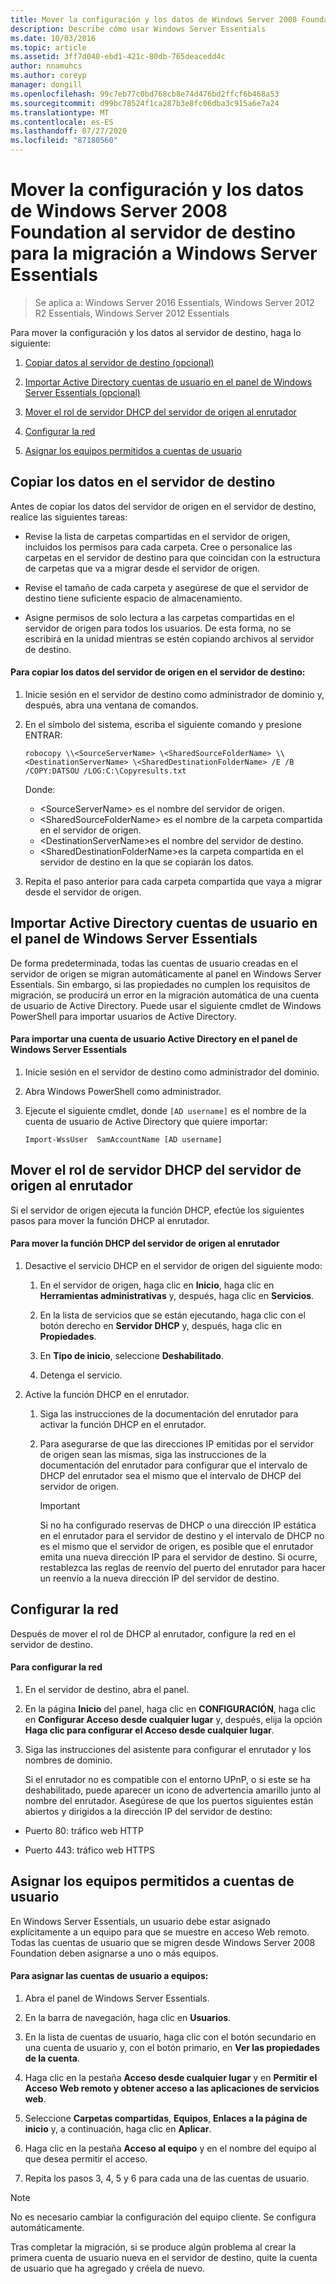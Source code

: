 ```yaml
---
title: Mover la configuración y los datos de Windows Server 2008 Foundation al servidor de destino para la migración a Windows Server Essentials
description: Describe cómo usar Windows Server Essentials
ms.date: 10/03/2016
ms.topic: article
ms.assetid: 3ff7d040-ebd1-421c-80db-765deacedd4c
author: nnamuhcs
ms.author: coreyp
manager: dongill
ms.openlocfilehash: 99c7eb77c0bd768cb8e74d476bd2ffcf6b468a53
ms.sourcegitcommit: d99bc78524f1ca287b3e8fc06dba3c915a6e7a24
ms.translationtype: MT
ms.contentlocale: es-ES
ms.lasthandoff: 07/27/2020
ms.locfileid: "87180560"
---
```

# <a name="move-windows-server-2008-foundation-settings-and-data-to-the-destination-server-for-windows-server-essentials-migration"></a>Mover la configuración y los datos de Windows Server 2008 Foundation al servidor de destino para la migración a Windows Server Essentials

>Se aplica a: Windows Server 2016 Essentials, Windows Server 2012 R2 Essentials, Windows Server 2012 Essentials

Para mover la configuración y los datos al servidor de destino, haga lo siguiente:

1. [Copiar datos al servidor de destino (opcional)](#copy-data-to-the-destination-server)

2. [Importar Active Directory cuentas de usuario en el panel de Windows Server Essentials (opcional)](#import-active-directory-user-accounts-to-the-windows-server-essentials-dashboard)

3. [Mover el rol de servidor DHCP del servidor de origen al enrutador](#move-the-dhcp-server-role-from-the-source-server-to-the-router)

4. [Configurar la red](#configure-the-network)

5. [Asignar los equipos permitidos a cuentas de usuario](#map-permitted-computers-to-user-accounts)

## <a name="copy-data-to-the-destination-server"></a>Copiar los datos en el servidor de destino
 Antes de copiar los datos del servidor de origen en el servidor de destino, realice las siguientes tareas:

- Revise la lista de carpetas compartidas en el servidor de origen, incluidos los permisos para cada carpeta. Cree o personalice las carpetas en el servidor de destino para que coincidan con la estructura de carpetas que va a migrar desde el servidor de origen.

- Revise el tamaño de cada carpeta y asegúrese de que el servidor de destino tiene suficiente espacio de almacenamiento.

- Asigne permisos de solo lectura a las carpetas compartidas en el servidor de origen para todos los usuarios. De esta forma, no se escribirá en la unidad mientras se estén copiando archivos al servidor de destino.

#### <a name="to-copy-data-from-the-source-server-to-the-destination-server"></a>Para copiar los datos del servidor de origen en el servidor de destino:

1.  Inicie sesión en el servidor de destino como administrador de dominio y, después, abra una ventana de comandos.

2.  En el símbolo del sistema, escriba el siguiente comando y presione ENTRAR:

    `robocopy \\<SourceServerName> \<SharedSourceFolderName> \\<DestinationServerName> \<SharedDestinationFolderName> /E /B /COPY:DATSOU /LOG:C:\Copyresults.txt`

     Donde:
     - \<SourceServerName\> es el nombre del servidor de origen.
     - \<SharedSourceFolderName\> es el nombre de la carpeta compartida en el servidor de origen.
     - \<DestinationServerName\>es el nombre del servidor de destino.
     - \<SharedDestinationFolderName\>es la carpeta compartida en el servidor de destino en la que se copiarán los datos.

3.  Repita el paso anterior para cada carpeta compartida que vaya a migrar desde el servidor de origen.

## <a name="import-active-directory-user-accounts-to-the-windows-server-essentials-dashboard"></a>Importar Active Directory cuentas de usuario en el panel de Windows Server Essentials
 De forma predeterminada, todas las cuentas de usuario creadas en el servidor de origen se migran automáticamente al panel en Windows Server Essentials. Sin embargo, si las propiedades no cumplen los requisitos de migración, se producirá un error en la migración automática de una cuenta de usuario de Active Directory. Puede usar el siguiente cmdlet de Windows PowerShell para importar usuarios de Active Directory.

#### <a name="to-import-an-active-directory-user-account-to-the-windows-server-essentials-dashboard"></a>Para importar una cuenta de usuario Active Directory en el panel de Windows Server Essentials

1.  Inicie sesión en el servidor de destino como administrador del dominio.

2.  Abra Windows PowerShell como administrador.

3.  Ejecute el siguiente cmdlet, donde `[AD username]` es el nombre de la cuenta de usuario de Active Directory que quiere importar:

     `Import-WssUser  SamAccountName [AD username]`

## <a name="move-the-dhcp-server-role-from-the-source-server-to-the-router"></a>Mover el rol de servidor DHCP del servidor de origen al enrutador
 Si el servidor de origen ejecuta la función DHCP, efectúe los siguientes pasos para mover la función DHCP al enrutador.

#### <a name="to-move-the-dhcp-role-from-the-source-server-to-the-router"></a>Para mover la función DHCP del servidor de origen al enrutador

1.  Desactive el servicio DHCP en el servidor de origen del siguiente modo:

    1.  En el servidor de origen, haga clic en **Inicio**, haga clic en **Herramientas administrativas** y, después, haga clic en **Servicios**.

    2.  En la lista de servicios que se están ejecutando, haga clic con el botón derecho en **Servidor DHCP** y, después, haga clic en **Propiedades**.

    3.  En **Tipo de inicio**, seleccione **Deshabilitado**.

    4.  Detenga el servicio.

2.  Active la función DHCP en el enrutador.

    1.  Siga las instrucciones de la documentación del enrutador para activar la función DHCP en el enrutador.

    2.  Para asegurarse de que las direcciones IP emitidas por el servidor de origen sean las mismas, siga las instrucciones de la documentación del enrutador para configurar que el intervalo de DHCP del enrutador sea el mismo que el intervalo de DHCP del servidor de origen.

        > [!IMPORTANT]
        >  Si no ha configurado reservas de DHCP o una dirección IP estática en el enrutador para el servidor de destino y el intervalo de DHCP no es el mismo que el servidor de origen, es posible que el enrutador emita una nueva dirección IP para el servidor de destino. Si ocurre, restablezca las reglas de reenvío del puerto del enrutador para hacer un reenvío a la nueva dirección IP del servidor de destino.

## <a name="configure-the-network"></a>Configurar la red
 Después de mover el rol de DHCP al enrutador, configure la red en el servidor de destino.

#### <a name="to-configure-the-network"></a>Para configurar la red

1. En el servidor de destino, abra el panel.

2. En la página **Inicio** del panel, haga clic en **CONFIGURACIÓN**, haga clic en **Configurar Acceso desde cualquier lugar** y, después, elija la opción **Haga clic para configurar el Acceso desde cualquier lugar**.

3. Siga las instrucciones del asistente para configurar el enrutador y los nombres de dominio.

   Si el enrutador no es compatible con el entorno UPnP, o si este se ha deshabilitado, puede aparecer un icono de advertencia amarillo junto al nombre del enrutador. Asegúrese de que los puertos siguientes están abiertos y dirigidos a la dirección IP del servidor de destino:

-   Puerto 80: tráfico web HTTP

-   Puerto 443: tráfico web HTTPS

## <a name="map-permitted-computers-to-user-accounts"></a>Asignar los equipos permitidos a cuentas de usuario
 En Windows Server Essentials, un usuario debe estar asignado explícitamente a un equipo para que se muestre en acceso Web remoto. Todas las cuentas de usuario que se migren desde Windows Server 2008 Foundation deben asignarse a uno o más equipos.

#### <a name="to-map-user-accounts-to-computers"></a>Para asignar las cuentas de usuario a equipos:

1.  Abra el panel de Windows Server Essentials.

2.  En la barra de navegación, haga clic en **Usuarios**.

3.  En la lista de cuentas de usuario, haga clic con el botón secundario en una cuenta de usuario y, con el botón primario, en **Ver las propiedades de la cuenta**.

4.  Haga clic en la pestaña **Acceso desde cualquier lugar** y en **Permitir el Acceso Web remoto y obtener acceso a las aplicaciones de servicios web**.

5.  Seleccione **Carpetas compartidas**, **Equipos**, **Enlaces a la página de inicio** y, a continuación, haga clic en **Aplicar**.

6.  Haga clic en la pestaña **Acceso al equipo** y en el nombre del equipo al que desea permitir el acceso.

7.  Repita los pasos 3, 4, 5 y 6 para cada una de las cuentas de usuario.

> [!NOTE]
> No es necesario cambiar la configuración del equipo cliente. Se configura automáticamente.
>
> Tras completar la migración, si se produce algún problema al crear la primera cuenta de usuario nueva en el servidor de destino, quite la cuenta de usuario que ha agregado y créela de nuevo.
